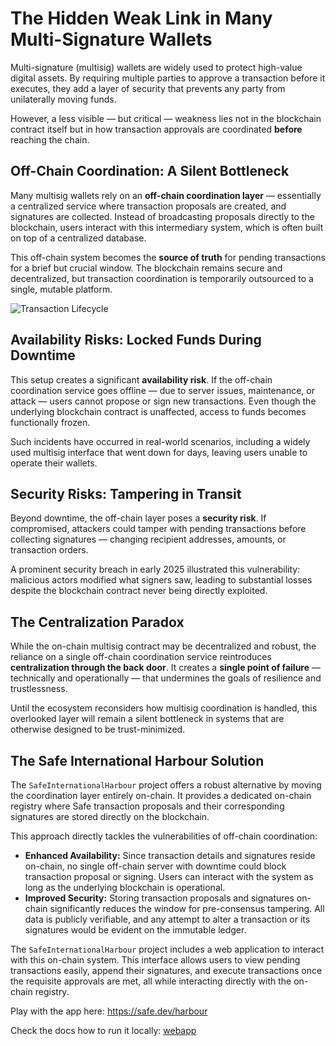# The Hidden Weak Link in Many Multi-Signature Wallets

Multi-signature (multisig) wallets are widely used to protect high-value digital assets. By requiring multiple parties to approve a transaction before it executes, they add a layer of security that prevents any party from unilaterally moving funds.

However, a less visible — but critical — weakness lies not in the blockchain contract itself but in how transaction approvals are coordinated **before** reaching the chain.

## Off-Chain Coordination: A Silent Bottleneck

Many multisig wallets rely on an **off-chain coordination layer** — essentially a centralized service where transaction proposals are created, and signatures are collected. Instead of broadcasting proposals directly to the blockchain, users interact with this intermediary system, which is often built on top of a centralized database.

This off-chain system becomes the **source of truth** for pending transactions for a brief but crucial window. The blockchain remains secure and decentralized, but transaction coordination is temporarily outsourced to a single, mutable platform.

<img src="assets/lifecycle.png" alt="Transaction Lifecycle" />

## Availability Risks: Locked Funds During Downtime

This setup creates a significant **availability risk**. If the off-chain coordination service goes offline — due to server issues, maintenance, or attack — users cannot propose or sign new transactions. Even though the underlying blockchain contract is unaffected, access to funds becomes functionally frozen.

Such incidents have occurred in real-world scenarios, including a widely used multisig interface that went down for days, leaving users unable to operate their wallets.

## Security Risks: Tampering in Transit

Beyond downtime, the off-chain layer poses a **security risk**. If compromised, attackers could tamper with pending transactions before collecting signatures — changing recipient addresses, amounts, or transaction orders.

A prominent security breach in early 2025 illustrated this vulnerability: malicious actors modified what signers saw, leading to substantial losses despite the blockchain contract never being directly exploited.

## The Centralization Paradox

While the on-chain multisig contract may be decentralized and robust, the reliance on a single off-chain coordination service reintroduces **centralization through the back door**. It creates a **single point of failure** — technically and operationally — that undermines the goals of resilience and trustlessness.

Until the ecosystem reconsiders how multisig coordination is handled, this overlooked layer will remain a silent bottleneck in systems that are otherwise designed to be trust-minimized.

## The Safe International Harbour Solution

The `SafeInternationalHarbour` project offers a robust alternative by moving the coordination layer entirely on-chain. It provides a dedicated on-chain registry where Safe transaction proposals and their corresponding signatures are stored directly on the blockchain.

This approach directly tackles the vulnerabilities of off-chain coordination:

*   **Enhanced Availability:** Since transaction details and signatures reside on-chain, no single off-chain server with downtime could block transaction proposal or signing. Users can interact with the system as long as the underlying blockchain is operational.
*   **Improved Security:** Storing transaction proposals and signatures on-chain significantly reduces the window for pre-consensus tampering. All data is publicly verifiable, and any attempt to alter a transaction or its signatures would be evident on the immutable ledger.

The `SafeInternationalHarbour` project includes a web application to interact with this on-chain system. This interface allows users to view pending transactions easily, append their signatures, and execute transactions once the requisite approvals are met, all while interacting directly with the on-chain registry.

Play with the app here: https://safe.dev/harbour

Check the docs how to run it locally: [webapp](./webapp)
